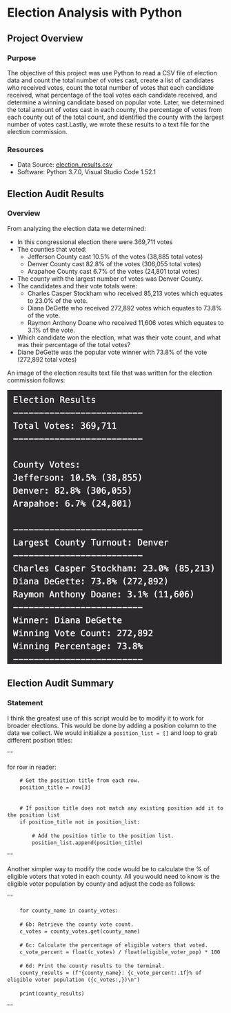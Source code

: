 # Election Analysis with Python

## Project Overview

### Purpose

The objective of this project was use Python to read a CSV file of election data and count the total number of votes cast, create a list of candidates who received votes, count the total number of votes that each candidate received, what percentage of the toal votes each candidate received, and determine a winning candidate based on popular vote. Later, we determined the total amount of votes cast in each county, the percentage of votes from each county out of the total count, and identified the county with the largest number of votes cast.Lastly, we wrote these results to a text file for the election commission.

### Resources

- Data Source: [election_results.csv](Resources/election_results.csv)
- Software: Python 3.7.0, Visual Studio Code 1.52.1

## Election Audit Results

### Overview

From analyzing the election data we determined:
- In this congressional election there were 369,711 votes
- The counties that voted:
  - Jefferson County cast 10.5% of the votes (38,885 total votes)
  - Denver County cast 82.8% of the votes (306,055 total votes)
  - Arapahoe County cast 6.7% of the votes (24,801 total votes)
- The county with the largest number of votes was Denver County.
- The candidates and their vote totals were:
  - Charles Casper Stockham who received 85,213 votes which equates to 23.0% of the vote.
  - Diana DeGette who received 272,892 votes which equates to 73.8% of the vote.
  - Raymon Anthony Doane who received 11,606 votes which equates to 3.1% of the vote.
- Which candidate won the election, what was their vote count, and what was their percentage of the total votes?
- Diane DeGette was the popular vote winner with 73.8% of the vote (272,892 total votes)

An image of the election results text file that was written for the election commission follows:

![Election Summary](Resources/election_results.png)

## Election Audit Summary

### Statement

I think the greatest use of this script would be to modify it to work for broader elections. This would be done by adding a position column to the data we collect. We would initialize a `position_list = []` and loop to grab different position titles:

'''
  
  for row in reader:

        # Get the position title from each row.
        position_title = row[3]


        # If position title does not match any existing position add it to the position list
        if position_title not in position_list:

            # Add the position title to the position list.
            position_list.append(position_title)
'''

Another simpler way to modify the code would be to calculate the % of eligible voters that voted in each county. All you would need to know is the eligible voter population by county and adjust the code as follows:

'''

        for county_name in county_votes:

        # 6b: Retrieve the county vote count.
        c_votes = county_votes.get(county_name)

        # 6c: Calculate the percentage of eligible voters that voted.
        c_vote_percent = float(c_votes) / float(eligible_voter_pop) * 100

        # 6d: Print the county results to the terminal.
        county_results = (f"{county_name}: {c_vote_percent:.1f}% of eligible voter population ({c_votes:,})\n")
        
        print(county_results)
'''

